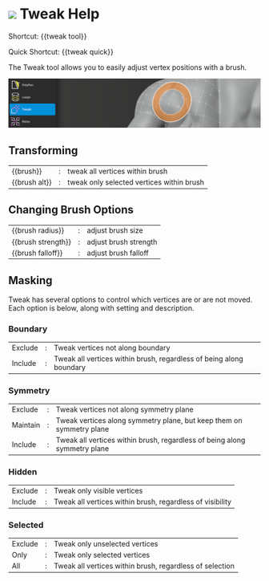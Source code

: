 # ![](tweak-icon.png) Tweak Help

Shortcut: {{tweak tool}}

Quick Shortcut: {{tweak quick}}


The Tweak tool allows you to easily adjust vertex positions with a brush.

![](help_tweak.png)

## Transforming

|  |  |  |
| --- | --- | --- |
| {{brush}}          | : | tweak all vertices within brush |
| {{brush alt}}      | : | tweak only selected vertices within brush |

## Changing Brush Options

|  |  |  |
| --- | --- | --- |
| {{brush radius}}   | : | adjust brush size |
| {{brush strength}} | : | adjust brush strength |
| {{brush falloff}}  | : | adjust brush falloff |

## Masking

Tweak has several options to control which vertices are or are not moved.
Each option is below, along with setting and description.

### Boundary

|  |  |  |
| --- | --- | --- |
| Exclude  | : | Tweak vertices not along boundary |
| Include  | : | Tweak all vertices within brush, regardless of being along boundary |

### Symmetry

|  |  |  |
| --- | --- | --- |
| Exclude  | : | Tweak vertices not along symmetry plane |
| Maintain | : | Tweak vertices along symmetry plane, but keep them on symmetry plane |
| Include  | : | Tweak all vertices within brush, regardless of being along symmetry plane |

### Hidden

|  |  |  |
| --- | --- | --- |
| Exclude  | : | Tweak only visible vertices |
| Include  | : | Tweak all vertices within brush, regardless of visibility |

### Selected

|  |  |  |
| --- | --- | --- |
| Exclude  | : | Tweak only unselected vertices |
| Only     | : | Tweak only selected vertices |
| All      | : | Tweak all vertices within brush, regardless of selection |



